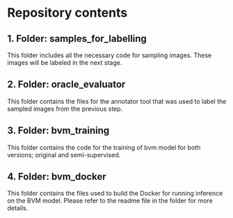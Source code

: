 # Repository contents

## 1. Folder: samples_for_labelling
This folder includes all the necessary code for sampling images. These images will be labeled in the next stage.

## 2. Folder: oracle_evaluator
This folder contains the files for the annotator tool that was used to label the sampled images from the previous step.

## 3. Folder: bvm_training
This folder contains the code for the training of bvm model for both versions; original and semi-supervised.

## 4. Folder: bvm_docker
This folder contains the files used to build the Docker for running inference on the BVM model. Please refer to the readme file in the folder for more details.